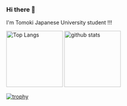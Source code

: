 ### Hi there 👋

I'm Tomoki
Japanese University student !!!

<!--
**ymktmk/ymktmk** is a ✨ _special_ ✨ repository because its `README.md` (this file) appears on your GitHub profile.

Here are some ideas to get you started:

- 🔭 I’m currently working on ...
- 🌱 I’m currently learning ...
- 👯 I’m looking to collaborate on ...
- 🤔 I’m looking for help with ...
- 💬 Ask me about ...
- 📫 How to reach me: ...
- 😄 Pronouns: ...
- ⚡ Fun fact: ...
-->

<p align="left"> 
  <img alt="Top Langs" height="150px" src="https://github-readme-stats.vercel.app/api/top-langs/?username=ymktmk&layout=compact&count_private=true&show_icons=true&theme=onedark" />
  <img alt="github stats" height="150px" src="https://github-readme-stats.vercel.app/api?username=ymktmk&count_private=true&show_icons=true&show_icons=true&theme=onedark" />
</p>

[![trophy](https://github-profile-trophy.vercel.app/?username=ymktmk&theme=onedark&column=7
)](https://github.com/ryo-ma/github-profile-trophy)
